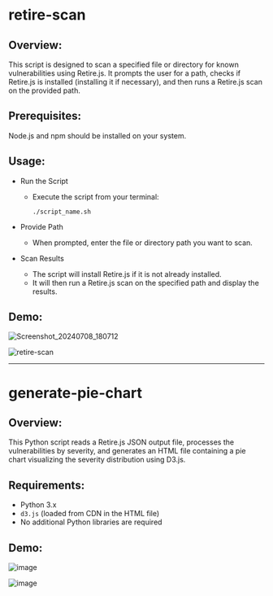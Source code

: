 # retire-scan
## Overview:
This script is designed to scan a specified file or directory for known vulnerabilities using Retire.js. It prompts the user for a path, checks if Retire.js is installed (installing it if necessary), and then runs a Retire.js scan on the provided path.

## Prerequisites:
Node.js and npm should be installed on your system.

## Usage:
- Run the Script
    - Execute the script from your terminal:
      
      ```
      ./script_name.sh
      ```
- Provide Path
    - When prompted, enter the file or directory path you want to scan.
      
- Scan Results
    - The script will install Retire.js if it is not already installed.
    - It will then run a Retire.js scan on the specified path and display the results.
 

## Demo:

![Screenshot_20240708_180712](https://github.com/pratiyk/audit-scanner/assets/38837970/d34b163e-f5e6-4ebc-a192-0d7d274d3c65)

![retire-scan](https://github.com/pratiyk/audit-scanner/assets/38837970/23340df5-4833-4537-9563-5bfe1c1831ba)

-------

# generate-pie-chart
## Overview:
This Python script reads a Retire.js JSON output file, processes the vulnerabilities by severity, and generates an HTML file containing a pie chart visualizing the severity distribution using D3.js.

## Requirements:
- Python 3.x
- `d3.js` (loaded from CDN in the HTML file)
- No additional Python libraries are required

## Demo:

![image](https://github.com/user-attachments/assets/7913cdc0-6176-4abd-869b-f89bf20c3bb9)

![image](https://github.com/user-attachments/assets/0738c87b-4cdd-4a1e-9429-d26d7b5edc8c)


